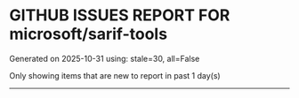 
# GITHUB ISSUES REPORT FOR microsoft/sarif-tools


Generated on 2025-10-31 using: stale=30, all=False


Only showing items that are new to report in past 1 day(s)


---




















